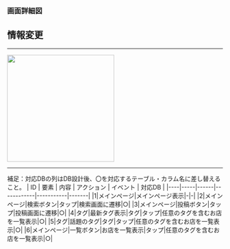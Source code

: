 ### 画面詳細図
## 情報変更
*****
<img src="" width="250">

*****

補足：対応DBの列はDB設計後、〇を対応するテーブル・カラム名に差し替えること。
| ID | 要素 | 内容 | アクション | イベント | 対応DB |
|----|-----|------|------------|-----------|-------|
|1|メインページ|メインページ表示|-|-|
|2|メインページ|検索ボタン|タップ|検索画面に遷移|○|
|3|メインページ|投稿ボタン|タップ|投稿画面に遷移|○|
|4|タグ|最新タグ表示|タグ|タップ|任意のタグを含むお店を一覧表示|○|
|5|タグ|話題のタグ|タグ|タップ|任意のタグを含むお店を一覧表示|○|
|6|メインページ|一覧ボタン|お店を一覧表示|タップ|任意のタグを含むお店を一覧表示|○|
